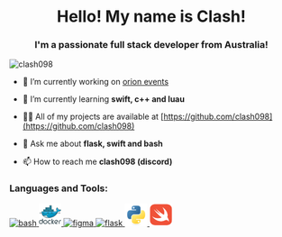 <h1 align="center">Hello! My name is Clash!</h1>
<h3 align="center">I'm a passionate full stack developer from Australia!</h3>

<p align="left"> <img src="https://komarev.com/ghpvc/?username=clash098&label=Profile%20views&color=0e75b6&style=flat" alt="clash098" /> </p>

- 🔭 I’m currently working on [orion events](https://oriondrift.app)

- 🌱 I’m currently learning **swift, c++ and luau**

- 👨‍💻 All of my projects are available at [https://github.com/clash098](https://github.com/clash098)

- 💬 Ask me about **flask, swift and bash**

- 📫 How to reach me **clash098 (discord)**



<h3 align="left">Languages and Tools:</h3>
<p align="left"> <a href="https://www.gnu.org/software/bash/" target="_blank" rel="noreferrer"> <img src="https://www.vectorlogo.zone/logos/gnu_bash/gnu_bash-icon.svg" alt="bash" width="40" height="40"/> </a> <a href="https://www.docker.com/" target="_blank" rel="noreferrer"> <img src="https://raw.githubusercontent.com/devicons/devicon/master/icons/docker/docker-original-wordmark.svg" alt="docker" width="40" height="40"/> </a> <a href="https://www.figma.com/" target="_blank" rel="noreferrer"> <img src="https://www.vectorlogo.zone/logos/figma/figma-icon.svg" alt="figma" width="40" height="40"/> </a> <a href="https://flask.palletsprojects.com/" target="_blank" rel="noreferrer"> <img src="https://www.vectorlogo.zone/logos/pocoo_flask/pocoo_flask-icon.svg" alt="flask" width="40" height="40"/> </a> <a href="https://www.python.org" target="_blank" rel="noreferrer"> <img src="https://raw.githubusercontent.com/devicons/devicon/master/icons/python/python-original.svg" alt="python" width="40" height="40"/> </a> <a href="https://developer.apple.com/swift/" target="_blank" rel="noreferrer"> <img src="https://raw.githubusercontent.com/devicons/devicon/master/icons/swift/swift-original.svg" alt="swift" width="40" height="40"/> </a> </p>
